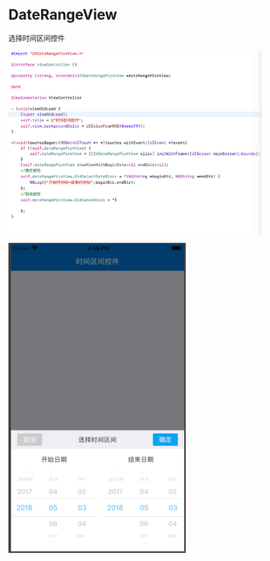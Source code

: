 # DateRangeView
选择时间区间控件

![image](https://github.com/justqi/DateRangeView/blob/master/DateRangeDemo/DateRangeDemo/code.png)

![image](https://github.com/justqi/DateRangeView/blob/master/DateRangeDemo/DateRangeDemo/demo.png)
